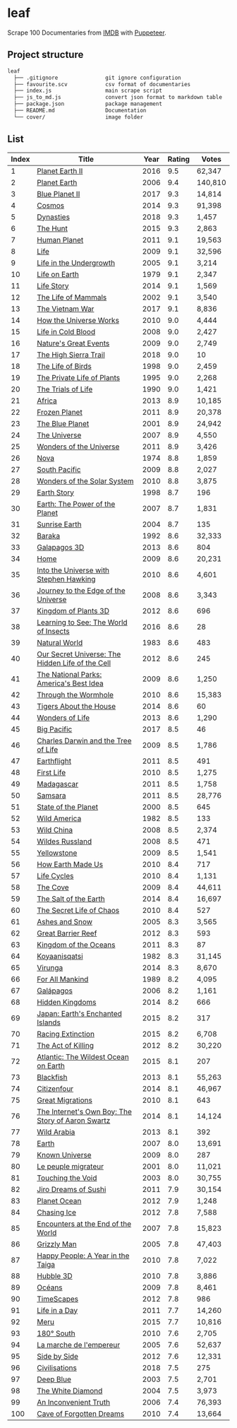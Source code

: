 # leaf
Scrape 100 Documentaries from [IMDB](https://www.imdb.com/?ref_=nv_home) with [Puppeteer](https://github.com/GoogleChrome/puppeteer).

## Project structure

```bash
leaf
  ├── .gitignore               git ignore configuration
  ├── favourite.scv            csv format of documentaries
  ├── index.js                 main scrape script
  ├── js_to_md.js              convert json format to markdown table
  ├── package.json             package management
  ├── README.md                Documentation
  └── cover/                   image folder 
```

## List

| Index | Title | Year | Rating | Votes | 
| --- | --- | --- | --- | --- | 
| 1 | [Planet Earth II](https://www.imdb.com/title/tt5491994/?ref_=adv_li_i) | 2016 | 9.5 | 62,347 | 
| 2 | [Planet Earth](https://www.imdb.com/title/tt0795176/?ref_=adv_li_i) | 2006 | 9.4 | 140,810 | 
| 3 | [Blue Planet II](https://www.imdb.com/title/tt6769208/?ref_=adv_li_i) | 2017 | 9.3 | 14,814 | 
| 4 | [Cosmos](https://www.imdb.com/title/tt2395695/?ref_=adv_li_i) | 2014 | 9.3 | 91,398 | 
| 5 | [Dynasties](https://www.imdb.com/title/tt9130692/?ref_=adv_li_i) | 2018 | 9.3 | 1,457 | 
| 6 | [The Hunt](https://www.imdb.com/title/tt5167198/?ref_=adv_li_i) | 2015 | 9.3 | 2,863 | 
| 7 | [Human Planet](https://www.imdb.com/title/tt1806234/?ref_=adv_li_i) | 2011 | 9.1 | 19,563 | 
| 8 | [Life](https://www.imdb.com/title/tt1533395/?ref_=adv_li_i) | 2009 | 9.1 | 32,596 | 
| 9 | [Life in the Undergrowth](https://www.imdb.com/title/tt0760222/?ref_=adv_li_i) | 2005 | 9.1 | 3,214 | 
| 10 | [Life on Earth](https://www.imdb.com/title/tt0135095/?ref_=adv_li_i) | 1979 | 9.1 | 2,347 | 
| 11 | [Life Story](https://www.imdb.com/title/tt4150884/?ref_=adv_li_i) | 2014 | 9.1 | 1,569 | 
| 12 | [The Life of Mammals](https://www.imdb.com/title/tt0364174/?ref_=adv_li_i) | 2002 | 9.1 | 3,540 | 
| 13 | [The Vietnam War](https://www.imdb.com/title/tt1877514/?ref_=adv_li_i) | 2017 | 9.1 | 8,836 | 
| 14 | [How the Universe Works](https://www.imdb.com/title/tt1832668/?ref_=adv_li_i) | 2010 | 9.0 | 4,444 | 
| 15 | [Life in Cold Blood](https://www.imdb.com/title/tt1181716/?ref_=adv_li_i) | 2008 | 9.0 | 2,427 | 
| 16 | [Nature's Great Events](https://www.imdb.com/title/tt1380596/?ref_=adv_li_i) | 2009 | 9.0 | 2,749 | 
| 17 | [The High Sierra Trail](https://www.imdb.com/title/tt8363758/?ref_=adv_li_i) | 2018 | 9.0 | 10 | 
| 18 | [The Life of Birds](https://www.imdb.com/title/tt0175394/?ref_=adv_li_i) | 1998 | 9.0 | 2,459 | 
| 19 | [The Private Life of Plants](https://www.imdb.com/title/tt0123360/?ref_=adv_li_i) | 1995 | 9.0 | 2,268 | 
| 20 | [The Trials of Life](https://www.imdb.com/title/tt0133318/?ref_=adv_li_i) | 1990 | 9.0 | 1,421 | 
| 21 | [Africa](https://www.imdb.com/title/tt2571774/?ref_=adv_li_i) | 2013 | 8.9 | 10,185 | 
| 22 | [Frozen Planet](https://www.imdb.com/title/tt2092588/?ref_=adv_li_i) | 2011 | 8.9 | 20,378 | 
| 23 | [The Blue Planet](https://www.imdb.com/title/tt0296310/?ref_=adv_li_i) | 2001 | 8.9 | 24,942 | 
| 24 | [The Universe](https://www.imdb.com/title/tt1051155/?ref_=adv_li_i) | 2007 | 8.9 | 4,550 | 
| 25 | [Wonders of the Universe](https://www.imdb.com/title/tt1854226/?ref_=adv_li_i) | 2011 | 8.9 | 3,426 | 
| 26 | [Nova](https://www.imdb.com/title/tt0206501/?ref_=adv_li_i) | 1974 | 8.8 | 1,859 | 
| 27 | [South Pacific](https://www.imdb.com/title/tt1458521/?ref_=adv_li_i) | 2009 | 8.8 | 2,027 | 
| 28 | [Wonders of the Solar System](https://www.imdb.com/title/tt1611787/?ref_=adv_li_i) | 2010 | 8.8 | 3,875 | 
| 29 | [Earth Story](https://www.imdb.com/title/tt0423645/?ref_=adv_li_i) | 1998 | 8.7 | 196 | 
| 30 | [Earth: The Power of the Planet](https://www.imdb.com/title/tt1145500/?ref_=adv_li_i) | 2007 | 8.7 | 1,831 | 
| 31 | [Sunrise Earth](https://www.imdb.com/title/tt0784945/?ref_=adv_li_i) | 2004 | 8.7 | 135 | 
| 32 | [Baraka](https://www.imdb.com/title/tt0103767/?ref_=adv_li_i) | 1992 | 8.6 | 32,333 | 
| 33 | [Galapagos 3D](https://www.imdb.com/title/tt2242910/?ref_=adv_li_i) | 2013 | 8.6 | 804 | 
| 34 | [Home](https://www.imdb.com/title/tt1014762/?ref_=adv_li_i) | 2009 | 8.6 | 20,231 | 
| 35 | [Into the Universe with Stephen Hawking](https://www.imdb.com/title/tt1655078/?ref_=adv_li_i) | 2010 | 8.6 | 4,601 | 
| 36 | [Journey to the Edge of the Universe](https://www.imdb.com/title/tt1363109/?ref_=adv_li_i) | 2008 | 8.6 | 3,343 | 
| 37 | [Kingdom of Plants 3D](https://www.imdb.com/title/tt2117380/?ref_=adv_li_i) | 2012 | 8.6 | 696 | 
| 38 | [Learning to See: The World of Insects](https://www.imdb.com/title/tt3441840/?ref_=adv_li_i) | 2016 | 8.6 | 28 | 
| 39 | [Natural World](https://www.imdb.com/title/tt0318912/?ref_=adv_li_i) | 1983 | 8.6 | 483 | 
| 40 | [Our Secret Universe: The Hidden Life of the Cell](https://www.imdb.com/title/tt2525604/?ref_=adv_li_i) | 2012 | 8.6 | 245 | 
| 41 | [The National Parks: America's Best Idea](https://www.imdb.com/title/tt1464482/?ref_=adv_li_i) | 2009 | 8.6 | 1,250 | 
| 42 | [Through the Wormhole](https://www.imdb.com/title/tt1513168/?ref_=adv_li_i) | 2010 | 8.6 | 15,383 | 
| 43 | [Tigers About the House](https://www.imdb.com/title/tt3784028/?ref_=adv_li_i) | 2014 | 8.6 | 60 | 
| 44 | [Wonders of Life](https://www.imdb.com/title/tt2699374/?ref_=adv_li_i) | 2013 | 8.6 | 1,290 | 
| 45 | [Big Pacific](https://www.imdb.com/title/tt7274440/?ref_=adv_li_i) | 2017 | 8.5 | 46 | 
| 46 | [Charles Darwin and the Tree of Life](https://www.imdb.com/title/tt1371711/?ref_=adv_li_i) | 2009 | 8.5 | 1,786 | 
| 47 | [Earthflight](https://www.imdb.com/title/tt2346091/?ref_=adv_li_i) | 2011 | 8.5 | 491 | 
| 48 | [First Life](https://www.imdb.com/title/tt1766363/?ref_=adv_li_i) | 2010 | 8.5 | 1,275 | 
| 49 | [Madagascar](https://www.imdb.com/title/tt1842793/?ref_=adv_li_i) | 2011 | 8.5 | 1,758 | 
| 50 | [Samsara](https://www.imdb.com/title/tt0770802/?ref_=adv_li_i) | 2011 | 8.5 | 28,776 | 
| 51 | [State of the Planet](https://www.imdb.com/title/tt0303078/?ref_=adv_li_i) | 2000 | 8.5 | 645 | 
| 52 | [Wild America](https://www.imdb.com/title/tt0321020/?ref_=adv_li_i) | 1982 | 8.5 | 133 | 
| 53 | [Wild China](https://www.imdb.com/title/tt0884762/?ref_=adv_li_i) | 2008 | 8.5 | 2,374 | 
| 54 | [Wildes Russland](https://www.imdb.com/title/tt1442188/?ref_=adv_li_i) | 2008 | 8.5 | 471 | 
| 55 | [Yellowstone](https://www.imdb.com/title/tt1415175/?ref_=adv_li_i) | 2009 | 8.5 | 1,541 | 
| 56 | [How Earth Made Us](https://www.imdb.com/title/tt1588224/?ref_=adv_li_i) | 2010 | 8.4 | 717 | 
| 57 | [Life Cycles](https://www.imdb.com/title/tt1828232/?ref_=adv_li_i) | 2010 | 8.4 | 1,131 | 
| 58 | [The Cove](https://www.imdb.com/title/tt1313104/?ref_=adv_li_i) | 2009 | 8.4 | 44,611 | 
| 59 | [The Salt of the Earth](https://www.imdb.com/title/tt3674140/?ref_=adv_li_i) | 2014 | 8.4 | 16,697 | 
| 60 | [The Secret Life of Chaos](https://www.imdb.com/title/tt1674741/?ref_=adv_li_i) | 2010 | 8.4 | 527 | 
| 61 | [Ashes and Snow](https://www.imdb.com/title/tt0493393/?ref_=adv_li_i) | 2005 | 8.3 | 3,565 | 
| 62 | [Great Barrier Reef](https://www.imdb.com/title/tt2185885/?ref_=adv_li_i) | 2012 | 8.3 | 593 | 
| 63 | [Kingdom of the Oceans](https://www.imdb.com/title/tt1920024/?ref_=adv_li_i) | 2011 | 8.3 | 87 | 
| 64 | [Koyaanisqatsi](https://www.imdb.com/title/tt0085809/?ref_=adv_li_i) | 1982 | 8.3 | 31,145 | 
| 65 | [Virunga](https://www.imdb.com/title/tt3455224/?ref_=adv_li_i) | 2014 | 8.3 | 8,670 | 
| 66 | [For All Mankind](https://www.imdb.com/title/tt0097372/?ref_=adv_li_i) | 1989 | 8.2 | 4,095 | 
| 67 | [Galápagos](https://www.imdb.com/title/tt0996614/?ref_=adv_li_i) | 2006 | 8.2 | 1,161 | 
| 68 | [Hidden Kingdoms](https://www.imdb.com/title/tt3737220/?ref_=adv_li_i) | 2014 | 8.2 | 666 | 
| 69 | [Japan: Earth's Enchanted Islands](https://www.imdb.com/title/tt4791174/?ref_=adv_li_i) | 2015 | 8.2 | 317 | 
| 70 | [Racing Extinction](https://www.imdb.com/title/tt1618448/?ref_=adv_li_i) | 2015 | 8.2 | 6,708 | 
| 71 | [The Act of Killing](https://www.imdb.com/title/tt2375605/?ref_=adv_li_i) | 2012 | 8.2 | 30,220 | 
| 72 | [Atlantic: The Wildest Ocean on Earth](https://www.imdb.com/title/tt4903642/?ref_=adv_li_i) | 2015 | 8.1 | 207 | 
| 73 | [Blackfish](https://www.imdb.com/title/tt2545118/?ref_=adv_li_i) | 2013 | 8.1 | 55,263 | 
| 74 | [Citizenfour](https://www.imdb.com/title/tt4044364/?ref_=adv_li_i) | 2014 | 8.1 | 46,967 | 
| 75 | [Great Migrations](https://www.imdb.com/title/tt1769803/?ref_=adv_li_i) | 2010 | 8.1 | 643 | 
| 76 | [The Internet's Own Boy: The Story of Aaron Swartz](https://www.imdb.com/title/tt3268458/?ref_=adv_li_i) | 2014 | 8.1 | 14,124 | 
| 77 | [Wild Arabia](https://www.imdb.com/title/tt2777876/?ref_=adv_li_i) | 2013 | 8.1 | 392 | 
| 78 | [Earth](https://www.imdb.com/title/tt0393597/?ref_=adv_li_i) | 2007 | 8.0 | 13,691 | 
| 79 | [Known Universe](https://www.imdb.com/title/tt1375408/?ref_=adv_li_i) | 2009 | 8.0 | 287 | 
| 80 | [Le peuple migrateur](https://www.imdb.com/title/tt0301727/?ref_=adv_li_i) | 2001 | 8.0 | 11,021 | 
| 81 | [Touching the Void](https://www.imdb.com/title/tt0379557/?ref_=adv_li_i) | 2003 | 8.0 | 30,755 | 
| 82 | [Jiro Dreams of Sushi](https://www.imdb.com/title/tt1772925/?ref_=adv_li_i) | 2011 | 7.9 | 30,154 | 
| 83 | [Planet Ocean](https://www.imdb.com/title/tt2240784/?ref_=adv_li_i) | 2012 | 7.9 | 1,248 | 
| 84 | [Chasing Ice](https://www.imdb.com/title/tt1579361/?ref_=adv_li_i) | 2012 | 7.8 | 7,588 | 
| 85 | [Encounters at the End of the World](https://www.imdb.com/title/tt1093824/?ref_=adv_li_i) | 2007 | 7.8 | 15,823 | 
| 86 | [Grizzly Man](https://www.imdb.com/title/tt0427312/?ref_=adv_li_i) | 2005 | 7.8 | 47,403 | 
| 87 | [Happy People: A Year in the Taiga](https://www.imdb.com/title/tt1683876/?ref_=adv_li_i) | 2010 | 7.8 | 7,022 | 
| 88 | [Hubble 3D](https://www.imdb.com/title/tt1433813/?ref_=adv_li_i) | 2010 | 7.8 | 3,886 | 
| 89 | [Océans](https://www.imdb.com/title/tt0765128/?ref_=adv_li_i) | 2009 | 7.8 | 8,461 | 
| 90 | [TimeScapes](https://www.imdb.com/title/tt2297031/?ref_=adv_li_i) | 2012 | 7.8 | 986 | 
| 91 | [Life in a Day](https://www.imdb.com/title/tt1687247/?ref_=adv_li_i) | 2011 | 7.7 | 14,260 | 
| 92 | [Meru](https://www.imdb.com/title/tt2545428/?ref_=adv_li_i) | 2015 | 7.7 | 10,816 | 
| 93 | [180° South](https://www.imdb.com/title/tt1407927/?ref_=adv_li_i) | 2010 | 7.6 | 2,705 | 
| 94 | [La marche de l'empereur](https://www.imdb.com/title/tt0428803/?ref_=adv_li_i) | 2005 | 7.6 | 52,637 | 
| 95 | [Side by Side](https://www.imdb.com/title/tt2014338/?ref_=adv_li_i) | 2012 | 7.6 | 12,331 | 
| 96 | [Civilisations](https://www.imdb.com/title/tt7104930/?ref_=adv_li_i) | 2018 | 7.5 | 275 | 
| 97 | [Deep Blue](https://www.imdb.com/title/tt0365109/?ref_=adv_li_i) | 2003 | 7.5 | 2,701 | 
| 98 | [The White Diamond](https://www.imdb.com/title/tt0435776/?ref_=adv_li_i) | 2004 | 7.5 | 3,973 | 
| 99 | [An Inconvenient Truth](https://www.imdb.com/title/tt0497116/?ref_=adv_li_i) | 2006 | 7.4 | 76,393 | 
| 100 | [Cave of Forgotten Dreams](https://www.imdb.com/title/tt1664894/?ref_=adv_li_i) | 2010 | 7.4 | 13,664 | 
